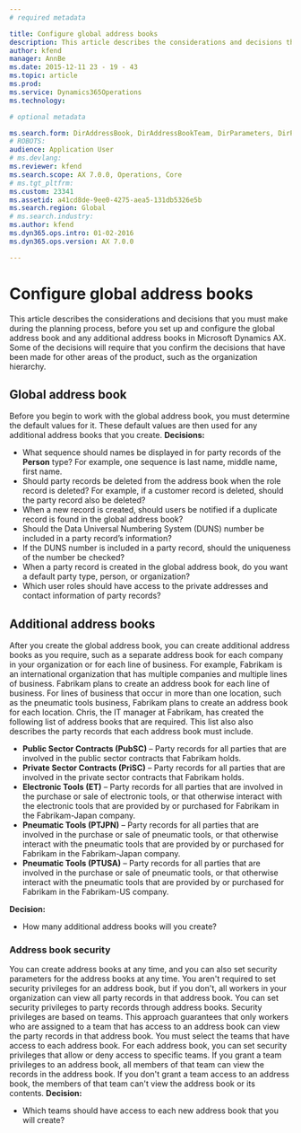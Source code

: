```yaml
---
# required metadata

title: Configure global address books
description: This article describes the considerations and decisions that you must make during the planning process, before you set up and configure the global address book and any additional address books in Microsoft Dynamics AX. Some of the decisions will require that you confirm the decisions that have been made for other areas of the product, such as the organization hierarchy.
author: kfend
manager: AnnBe
ms.date: 2015-12-11 23 - 19 - 43
ms.topic: article
ms.prod: 
ms.service: Dynamics365Operations
ms.technology: 

# optional metadata

ms.search.form: DirAddressBook, DirAddressBookTeam, DirParameters, DirPartyTable
# ROBOTS: 
audience: Application User
# ms.devlang: 
ms.reviewer: kfend
ms.search.scope: AX 7.0.0, Operations, Core
# ms.tgt_pltfrm: 
ms.custom: 23341
ms.assetid: a41cd8de-9ee0-4275-aea5-131db5326e5b
ms.search.region: Global
# ms.search.industry: 
ms.author: kfend
ms.dyn365.ops.intro: 01-02-2016
ms.dyn365.ops.version: AX 7.0.0

---
```


# Configure global address books

This article describes the considerations and decisions that you must make during the planning process, before you set up and configure the global address book and any additional address books in Microsoft Dynamics AX. Some of the decisions will require that you confirm the decisions that have been made for other areas of the product, such as the organization hierarchy.

Global address book
-------------------

Before you begin to work with the global address book, you must determine the default values for it. These default values are then used for any additional address books that you create. **Decisions:**

-   What sequence should names be displayed in for party records of the **Person** type? For example, one sequence is last name, middle name, first name.
-   Should party records be deleted from the address book when the role record is deleted? For example, if a customer record is deleted, should the party record also be deleted?
-   When a new record is created, should users be notified if a duplicate record is found in the global address book?
-   Should the Data Universal Numbering System (DUNS) number be included in a party record’s information?
-   If the DUNS number is included in a party record, should the uniqueness of the number be checked?
-   When a party record is created in the global address book, do you want a default party type, person, or organization?
-   Which user roles should have access to the private addresses and contact information of party records?

## Additional address books
After you create the global address book, you can create additional address books as you require, such as a separate address book for each company in your organization or for each line of business. For example, Fabrikam is an international organization that has multiple companies and multiple lines of business. Fabrikam plans to create an address book for each line of business. For lines of business that occur in more than one location, such as the pneumatic tools business, Fabrikam plans to create an address book for each location. Chris, the IT manager at Fabrikam, has created the following list of address books that are required. This list also also describes the party records that each address book must include.

-   **Public Sector Contracts (PubSC)** – Party records for all parties that are involved in the public sector contracts that Fabrikam holds.
-   **Private Sector Contracts (PriSC)** – Party records for all parties that are involved in the private sector contracts that Fabrikam holds.
-   **Electronic Tools (ET)** – Party records for all parties that are involved in the purchase or sale of electronic tools, or that otherwise interact with the electronic tools that are provided by or purchased for Fabrikam in the Fabrikam-Japan company.
-   **Pneumatic Tools (PTJPN)** – Party records for all parties that are involved in the purchase or sale of pneumatic tools, or that otherwise interact with the pneumatic tools that are provided by or purchased for Fabrikam in the Fabrikam-Japan company.
-   **Pneumatic Tools (PTUSA)** – Party records for all parties that are involved in the purchase or sale of pneumatic tools, or that otherwise interact with the pneumatic tools that are provided by or purchased for Fabrikam in the Fabrikam-US company.

**Decision:**

-   How many additional address books will you create?

### Address book security

You can create address books at any time, and you can also set security parameters for the address books at any time. You aren't required to set security privileges for an address book, but if you don't, all workers in your organization can view all party records in that address book. You can set security privileges to party records through address books. Security privileges are based on teams. This approach guarantees that only workers who are assigned to a team that has access to an address book can view the party records in that address book. You must select the teams that have access to each address book. For each address book, you can set security privileges that allow or deny access to specific teams. If you grant a team privileges to an address book, all members of that team can view the records in the address book. If you don't grant a team access to an address book, the members of that team can't view the address book or its contents. **Decision:**

-   Which teams should have access to each new address book that you will create?


